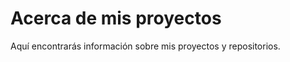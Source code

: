 # Acerca de mis proyectos

Aquí encontrarás información sobre mis proyectos y repositorios.

<!-- Agrega aquí lo que quieras mostrar -->
